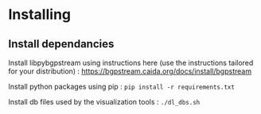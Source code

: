 # Installing

## Install dependancies
Install libpybgpstream using instructions here (use the instructions tailored for your distribution) : https://bgpstream.caida.org/docs/install/bgpstream

Install python packages using pip : `pip install -r requirements.txt`

Install db files used by the visualization tools : `./dl_dbs.sh`

